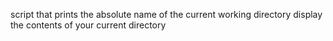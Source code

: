 script that prints the absolute name of the current working directory
display the contents of your current directory
